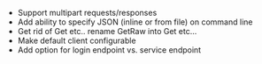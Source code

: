 * Support multipart requests/responses
* Add ability to specify JSON (inline or from file) on command line
* Get rid of Get etc..  rename GetRaw into Get etc...
* Make default client configurable
* Add option for login endpoint vs. service endpoint
